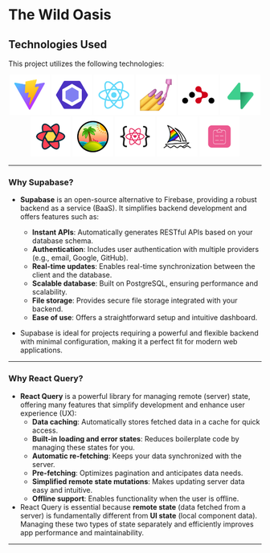<!-- @format -->

# The Wild Oasis

## Technologies Used

This project utilizes the following technologies:

<div align="center">

<a href="https://vitejs.dev/"><img src="./img/Vite.png" alt="Vite" height="80px"></a>
<a href="https://eslint.org/"><img src="./img/ESLint.png" alt="ESLint" height="80px"></a>
<a href="https://react.dev/"><img src="./img/React.png" alt="React" height="80px"></a>
<a href="https://styled-components.com/"><img src="./img/Styled-Component.png" alt="Styled Components" height="80px"></a>
<a href="https://reactrouter.com/"><img src="./img/React-Router.png" alt="React Router" height="80px"></a>
<a href="https://supabase.com/"><img src="./img/Supabase.png" alt="Supabase" height="80px"></a>
<a href="https://tanstack.com/query/v4"><img src="./img/React-Query.png" alt="React Query" height="80px"></a>
<a href="https://tanstack.com/query/v4"><img src="./img/TanStack-Query.png" alt="TanStack Query" height="80px"></a>
<a href="https://react-icons.github.io/react-icons/"><img src="./img/React-Icons.png" alt="React Icons" height="80px"></a>
<a href="https://www.midjourney.com/"><img src="./img/Midjourney.png" alt="Midjourney" height="80px"></a>
<a href="https://react-hook-form.com/"><img src="./img/React-Hook-Form.png" alt="React Hook Form" height="80px"></a>

</div>

---

### Why Supabase?

- **Supabase** is an open-source alternative to Firebase, providing a robust backend as a service (BaaS). It simplifies backend development and offers features such as:

  - **Instant APIs**: Automatically generates RESTful APIs based on your database schema.
  - **Authentication**: Includes user authentication with multiple providers (e.g., email, Google, GitHub).
  - **Real-time updates**: Enables real-time synchronization between the client and the database.
  - **Scalable database**: Built on PostgreSQL, ensuring performance and scalability.
  - **File storage**: Provides secure file storage integrated with your backend.
  - **Ease of use**: Offers a straightforward setup and intuitive dashboard.

- Supabase is ideal for projects requiring a powerful and flexible backend with minimal configuration, making it a perfect fit for modern web applications.

---

### Why React Query?

- **React Query** is a powerful library for managing remote (server) state, offering many features that simplify development and enhance user experience (UX):
  - **Data caching**: Automatically stores fetched data in a cache for quick access.
  - **Built-in loading and error states**: Reduces boilerplate code by managing these states for you.
  - **Automatic re-fetching**: Keeps your data synchronized with the server.
  - **Pre-fetching**: Optimizes pagination and anticipates data needs.
  - **Simplified remote state mutations**: Makes updating server data easy and intuitive.
  - **Offline support**: Enables functionality when the user is offline.
- React Query is essential because **remote state** (data fetched from a server) is fundamentally different from **UI state** (local component data). Managing these two types of state separately and efficiently improves app performance and maintainability.

---
